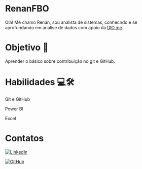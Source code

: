 # RenanFBO

Olá! Me chamo Renan, sou analista de sistemas, conhecndo e se aprofundando em analise de dados com apoio da [DIO.me](https://web.dio.me/).

# Objetivo 🎯
Aprender o básico sobre contribuição no git e GitHub.

# Habilidades 💻🛠️

Git e GitHub

Power BI

Excel

# Contatos
[![LinkedIn](https://img.shields.io/badge/LinkedIn-0077B5?style=for-the-badge&logo=linkedin&logoColor=white)](https://www.linkedin.com/in/renan-fabricio-betineli-de-oliveira/)


[![GitHub](https://img.shields.io/badge/GitHub-100000?style=for-the-badge&logo=github&logoColor=white)](https://github.com/RenanFBO)